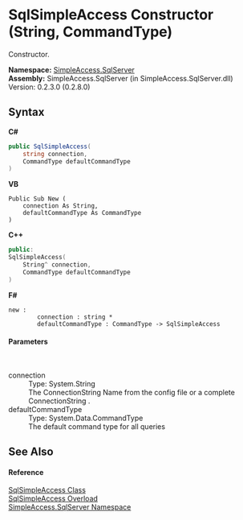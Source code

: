 # SqlSimpleAccess Constructor (String, CommandType)
 

Constructor.

**Namespace:**&nbsp;<a href="0aec4ece-a28c-8a60-ec49-ed778f89c036">SimpleAccess.SqlServer</a><br />**Assembly:**&nbsp;SimpleAccess.SqlServer (in SimpleAccess.SqlServer.dll) Version: 0.2.3.0 (0.2.8.0)

## Syntax

**C#**<br />
``` C#
public SqlSimpleAccess(
	string connection,
	CommandType defaultCommandType
)
```

**VB**<br />
``` VB
Public Sub New ( 
	connection As String,
	defaultCommandType As CommandType
)
```

**C++**<br />
``` C++
public:
SqlSimpleAccess(
	String^ connection, 
	CommandType defaultCommandType
)
```

**F#**<br />
``` F#
new : 
        connection : string * 
        defaultCommandType : CommandType -> SqlSimpleAccess
```


#### Parameters
&nbsp;<dl><dt>connection</dt><dd>Type: System.String<br />The ConnectionString Name from the config file or a complete ConnectionString .</dd><dt>defaultCommandType</dt><dd>Type: System.Data.CommandType<br />The default command type for all queries</dd></dl>

## See Also


#### Reference
<a href="51cba069-bca7-767f-b9f4-7a420dd10a28">SqlSimpleAccess Class</a><br /><a href="0b0f752a-0edb-b2f0-8373-d1317b9ee89e">SqlSimpleAccess Overload</a><br /><a href="0aec4ece-a28c-8a60-ec49-ed778f89c036">SimpleAccess.SqlServer Namespace</a><br />